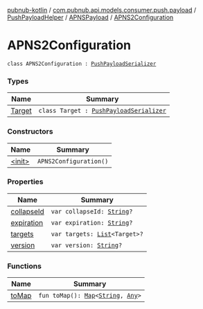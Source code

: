[pubnub-kotlin](../../../../index.md) / [com.pubnub.api.models.consumer.push.payload](../../../index.md) / [PushPayloadHelper](../../index.md) / [APNSPayload](../index.md) / [APNS2Configuration](./index.md)

# APNS2Configuration

`class APNS2Configuration : `[`PushPayloadSerializer`](../../../-push-payload-serializer/index.md)

### Types

| Name | Summary |
|---|---|
| [Target](-target/index.md) | `class Target : `[`PushPayloadSerializer`](../../../-push-payload-serializer/index.md) |

### Constructors

| Name | Summary |
|---|---|
| [&lt;init&gt;](-init-.md) | `APNS2Configuration()` |

### Properties

| Name | Summary |
|---|---|
| [collapseId](collapse-id.md) | `var collapseId: `[`String`](https://kotlinlang.org/api/latest/jvm/stdlib/kotlin/-string/index.html)`?` |
| [expiration](expiration.md) | `var expiration: `[`String`](https://kotlinlang.org/api/latest/jvm/stdlib/kotlin/-string/index.html)`?` |
| [targets](targets.md) | `var targets: `[`List`](https://kotlinlang.org/api/latest/jvm/stdlib/kotlin.collections/-list/index.html)`<Target>?` |
| [version](version.md) | `var version: `[`String`](https://kotlinlang.org/api/latest/jvm/stdlib/kotlin/-string/index.html)`?` |

### Functions

| Name | Summary |
|---|---|
| [toMap](to-map.md) | `fun toMap(): `[`Map`](https://kotlinlang.org/api/latest/jvm/stdlib/kotlin.collections/-map/index.html)`<`[`String`](https://kotlinlang.org/api/latest/jvm/stdlib/kotlin/-string/index.html)`, `[`Any`](https://kotlinlang.org/api/latest/jvm/stdlib/kotlin/-any/index.html)`>` |
